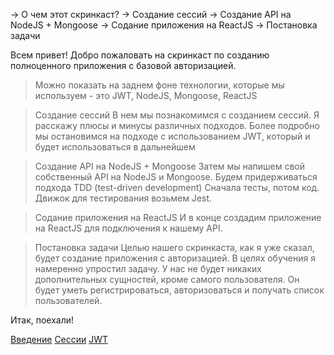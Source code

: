 -> О чем этот скринкаст?
-> Создание сессий
-> Создание API на NodeJS + Mongoose
-> Содание приложения на ReactJS
-> Постановка задачи

Всем привет! Добро пожаловать на скринкаст по созданию полноценного приложения с базовой авторизацией.
> Можно показать на заднем фоне технологии, которые мы используем - это JWT, NodeJS, Mongoose, ReactJS

> Создание сессий
В нем мы познакомимся с созданием сессий. Я расскажу плюсы и минусы различных подходов. Более подробно мы остановимся на подходе с использованием JWT, который и будет использоваться в дальнейшем

> Создание API на NodeJS + Mongoose
Затем мы напишем свой собственный API на NodeJS и Mongoose.
Будем придерживаться подхода TDD (test-driven development) Сначала тесты, потом код. Движок для тестирования возьмем Jest.

> Содание приложения на ReactJS
И в конце создадим приложение на ReactJS для подключения к нашему API.

> Постановка задачи
Целью нашего скринкаста, как я уже сказал, будет создание приложения с авторизацией.
В целях обучения я намеренно упростил задачу. У нас не будет никаких дополнительных сущностей, кроме самого пользователя. Он будет уметь регистрироваться, авторизоваться и получать список пользователей.


Итак, поехали!

[Введение](./0.intro.md)
[Сессии](./1.sessions.md)
[JWT](./2.jwt.md)
